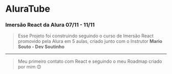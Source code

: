 # AluraTube
### Imersão React da Alura 07/11 - 11/11

> Esse Projeto foi construindo seguindo o curso de Imersão React promovido pela Alura em 5 aulas, criado junto com o Instrutor **Mario Souto - Dev Soutinho**
---
> Meu primeiro contato com React e seguindo o meu Roadmap criado por mim 😊
